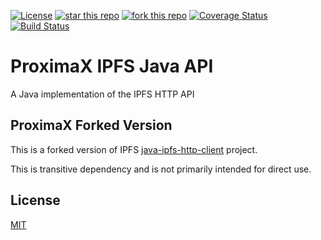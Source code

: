 [![License](https://img.shields.io/badge/License-Apache%202.0-blue.svg)](https://opensource.org/licenses/Apache-2.0)
[![star this repo](http://githubbadges.com/star.svg?user=proximax-storage&repo=java-xpx-ipfs-sdk&style=flat)](https://github.com/proximax-storage/java-xpx-ipfs-sdk)
[![fork this repo](http://githubbadges.com/fork.svg?user=proximax-storage&repo=java-xpx-ipfs-sdk&style=flat)](https://github.com/proximax-storage/java-xpx-ipfs-sdk/fork)
[![Coverage Status](https://coveralls.io/repos/github/proximax-storage/java-xpx-ipfs-sdk/badge.svg?branch=master)](https://coveralls.io/github/proximax-storage/java-xpx-ipfs-sdk?branch=master)
[![Build Status](https://travis-ci.com/proximax-storage/java-xpx-ipfs-sdk.svg?branch=master)](https://travis-ci.com/proximax-storage/java-xpx-ipfs-sdk)

# ProximaX IPFS Java API #

A Java implementation of the IPFS HTTP API

## ProximaX Forked Version

This is a forked version of IPFS [java-ipfs-http-client](https://github.com/ipfs/java-ipfs-http-client) project.

This is transitive dependency and is not primarily intended for direct use.

## License

[MIT](LICENSE)
